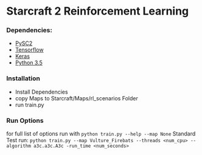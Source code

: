 # Starcraft 2 Reinforcement Learning

### Dependencies:
  - [PySC2][pysc2]
  - [Tensorflow][tf]
  - [Keras][keras]
  - [Python 3.5][python]
### Installation
  - Install Dependencies
  - copy Maps to Starcraft/Maps/rl_scenarios Folder
  - run train.py
### Run Options
  for full list of options run with
```python train.py --help --map None```
Standard Test run:
```python train.py --map Vulture_Firebats --threads <num_cpu> --algorithm a3c.a3c.A3c -run_time <num_seconds>```

   [pysc2]: <https://github.com/deepmind/pysc2>
   [tf]: <https://www.tensorflow.org>
   [keras]: <https://keras.io>
   [python]: <https://www.python.org>